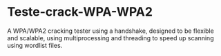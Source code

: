 # Teste-crack-WPA-WPA2
A WPA/WPA2 cracking tester using a handshake, designed to be flexible and scalable, using multiprocessing and threading to speed up scanning using wordlist files.

